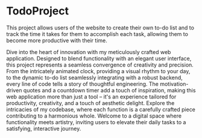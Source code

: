 # TodoProject
This project allows users of the website to create their own to-do list and to track the time
it takes for them to accomplish each task, allowing them to become more productive with their time.

Dive into the heart of innovation with my meticulously crafted web application. Designed to blend functionality with an elegant user interface, this project represents a seamless convergence of creativity and precision. From the intricately animated clock, providing a visual rhythm to your day, to the dynamic to-do list seamlessly integrating with a robust backend, every line of code tells a story of thoughtful engineering. The motivation-driven quotes and a countdown timer add a touch of inspiration, making this web application more than just a tool – it's an experience tailored for productivity, creativity, and a touch of aesthetic delight. Explore the intricacies of my codebase, where each function is a carefully crafted piece contributing to a harmonious whole. Welcome to a digital space where functionality meets artistry, inviting users to elevate their daily tasks to a satisfying, interactive journey. 
